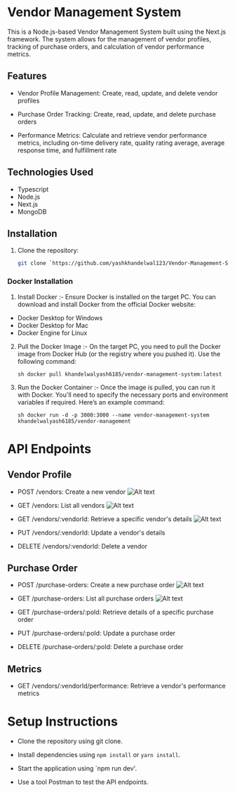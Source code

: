 # Vendor Management System

This is a Node.js-based Vendor Management System built using the Next.js framework. The system allows for the management of vendor profiles, tracking of purchase orders, and calculation of vendor performance metrics.


## Features

- Vendor Profile Management: Create, read, update, and delete vendor profiles

- Purchase Order Tracking: Create, read, update, and delete purchase orders

- Performance Metrics: Calculate and retrieve vendor performance metrics, including on-time delivery rate, quality rating average, average response time, and fulfillment rate


## Technologies Used

- Typescript
- Node.js
- Next.js
- MongoDB

## Installation

1. Clone the repository:

   ```bash
   git clone `https://github.com/yashkhandelwal123/Vendor-Management-System.git`

### Docker Installation

1. Install Docker :- Ensure Docker is installed on the target PC. You can download and install Docker from the official Docker website:

-   Docker Desktop for Windows
-   Docker Desktop for Mac
-   Docker Engine for Linux

2. Pull the Docker Image :- On the target PC, you need to pull the Docker image from Docker Hub (or the registry where you pushed it). Use the following command:

   `sh docker pull khandelwalyash6185/vendor-management-system:latest`


3. Run the Docker Container :- Once the image is pulled, you can run it with Docker. You'll need to specify the necessary ports and environment variables if required. Here’s an example command:

   `sh docker run -d -p 3000:3000 --name vendor-management-system khandelwalyash6185/vendor-management`
   


# API Endpoints

## Vendor Profile

- POST /vendors: Create a new vendor
    ![Alt text](https://res.cloudinary.com/daf7blofc/image/upload/v1725133553/yash%20images/zkjulxohigezpaow11gq.jpg)


- GET /vendors: List all vendors
   ![Alt text](https://res.cloudinary.com/daf7blofc/image/upload/v1725133553/yash%20images/jerglmkkdztkuqsmubok.jpg)

- GET /vendors/:vendorId: Retrieve a specific vendor's details
   ![Alt text](https://res.cloudinary.com/daf7blofc/image/upload/v1725133553/yash%20images/k1sw9n3lvz5wx2aswjmr.jpg)

- PUT /vendors/:vendorId: Update a vendor's details


- DELETE /vendors/:vendorId: Delete a vendor


## Purchase Order


- POST /purchase-orders: Create a new purchase order
   ![Alt text](https://res.cloudinary.com/daf7blofc/image/upload/v1725133553/yash%20images/hbp7xvy2lulumfvwoade.jpg)


- GET /purchase-orders: List all purchase orders
   ![Alt text](https://res.cloudinary.com/daf7blofc/image/upload/v1725133553/yash%20images/gscvtckksldw8y87xgt6.jpg)

- GET /purchase-orders/:poId: Retrieve details of a specific purchase order


- PUT /purchase-orders/:poId: Update a purchase order


- DELETE /purchase-orders/:poId: Delete a purchase order


## Metrics
- GET /vendors/:vendorId/performance: Retrieve a vendor's performance metrics


# Setup Instructions

- Clone the repository using git clone.

- Install dependencies using `npm install` or `yarn install`.

- Start the application using `npm run dev'.

- Use a tool Postman to test the API endpoints.